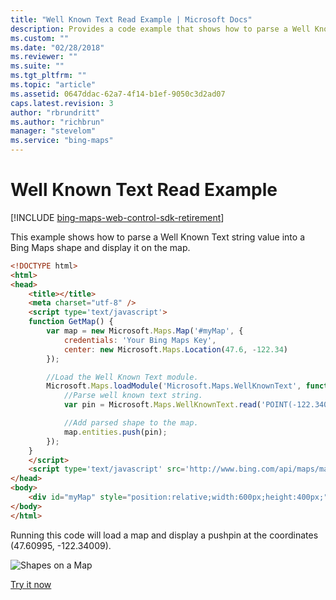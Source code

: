 ```yaml
---
title: "Well Known Text Read Example | Microsoft Docs"
description: Provides a code example that shows how to parse a Well Known Text string value into a Bing Maps shape and display it on a map.
ms.custom: ""
ms.date: "02/28/2018"
ms.reviewer: ""
ms.suite: ""
ms.tgt_pltfrm: ""
ms.topic: "article"
ms.assetid: 0647ddac-62a7-4f14-b1ef-9050c3d2ad07
caps.latest.revision: 3
author: "rbrundritt"
ms.author: "richbrun"
manager: "stevelom"
ms.service: "bing-maps"
---
```


# Well Known Text Read Example

[!INCLUDE [bing-maps-web-control-sdk-retirement](../../includes/bing-maps-web-control-sdk-retirement.md)]

This example shows how to parse a Well Known Text string value into a Bing Maps shape and display it on the map.

```html
<!DOCTYPE html>
<html>
<head>
    <title></title>
    <meta charset="utf-8" />
	<script type='text/javascript'>
    function GetMap() {
        var map = new Microsoft.Maps.Map('#myMap', {
            credentials: 'Your Bing Maps Key',
            center: new Microsoft.Maps.Location(47.6, -122.34)
        });

        //Load the Well Known Text module.
        Microsoft.Maps.loadModule('Microsoft.Maps.WellKnownText', function () {
            //Parse well known text string.
            var pin = Microsoft.Maps.WellKnownText.read('POINT(-122.34009 47.60995)');

            //Add parsed shape to the map.
            map.entities.push(pin);
        });
    }
    </script>
    <script type='text/javascript' src='http://www.bing.com/api/maps/mapcontrol?callback=GetMap' async defer></script>
</head>
<body>
    <div id="myMap" style="position:relative;width:600px;height:400px;"></div>
</body>
</html>
```

Running this code will load a map and display a pushpin at the coordinates (47.60995, -122.34009).

![Shapes on a Map](../../media/bmv8-readwkt.png)

[Try it now](https://www.bing.com/api/maps/sdk/mapcontrol/isdk#wktAddPoint+JS)